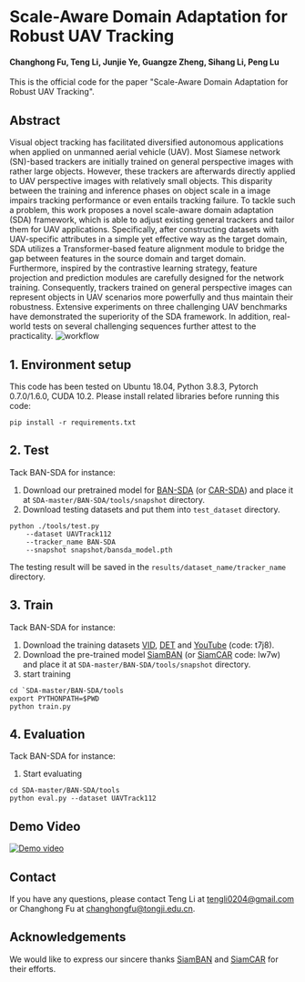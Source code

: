 # Scale-Aware Domain Adaptation for Robust UAV Tracking

#### Changhong Fu, Teng Li, Junjie Ye, Guangze Zheng, Sihang Li, Peng Lu

This is the official code for the paper "Scale-Aware Domain Adaptation for Robust UAV Tracking". 



## Abstract

Visual object tracking has facilitated diversified autonomous applications when applied on unmanned aerial vehicle (UAV). Most Siamese network (SN)-based trackers are initially trained on general perspective images with rather large objects. However, these trackers are afterwards directly applied to UAV perspective images with relatively small objects. This disparity between the training and inference phases on object scale in a image impairs tracking performance or even entails tracking failure. To tackle such a problem, this work proposes a novel scale-aware domain adaptation (SDA) framework, which is able to adjust existing general trackers and tailor them for UAV applications. Specifically, after constructing datasets with UAV-specific attributes in a simple yet effective way as the target domain, SDA utilizes a Transformer-based feature alignment module to bridge the gap between features in the source domain and target domain. Furthermore, inspired by the contrastive learning strategy, feature projection and prediction modules are carefully designed for the network training. Consequently, trackers trained on general perspective images can represent objects in UAV scenarios more powerfully and thus maintain their robustness. Extensive experiments on three challenging UAV benchmarks have demonstrated the superiority of the SDA framework. In addition, real-world tests on several challenging sequences further attest to the practicality.
![workflow](https://github.com/vision4robotics/ScaleAwareDA/blob/main/image/workflow.png)



## 1. Environment setup

This code has been tested on Ubuntu 18.04, Python 3.8.3, Pytorch 0.7.0/1.6.0, CUDA 10.2. Please install related libraries before running this code:

```
pip install -r requirements.txt
```



## 2. Test

Tack BAN-SDA for instance:

1.  Download our pretrained model for [BAN-SDA](https://drive.google.com/file/d/1UcynZP6ujc8cEbnO9FfYyUqCMAzp913Q/view?usp=sharing) (or [CAR-SDA](https://drive.google.com/file/d/17cZXfqpm3_xfBxzTFe2yCTX85L20AjHE/view?usp=sharing)) and place it at `SDA-master/BAN-SDA/tools/snapshot` directory.
2.  Download testing datasets and put them into `test_dataset` directory. 

```
python ./tools/test.py                                
	--dataset UAVTrack112                  
    --tracker_name BAN-SDA
	--snapshot snapshot/bansda_model.pth
```

The testing result will be saved in the `results/dataset_name/tracker_name` directory. 



## 3. Train

Tack BAN-SDA for instance:

1. Download the training datasets [VID](https://image-net.org/challenges/LSVRC/2017/), [DET](https://image-net.org/challenges/LSVRC/2017/) and [YouTube](https://pan.baidu.com/share/init?surl=ZTdfqvhIRneGFXur-sCjgg) (code: t7j8).
2.  Download the pre-trained model [SiamBAN](https://drive.google.com/file/d/1SJwPUpTQm6xL44-8jLvDrSMhOzVsbLAZ/view) (or [SiamCAR](https://pan.baidu.com/share/init?surl=ZW61I7tCe2KTaTwWzaxy0w) code: lw7w) and place it at `SDA-master/BAN-SDA/tools/snapshot`  directory.
3. start training

```
cd `SDA-master/BAN-SDA/tools
export PYTHONPATH=$PWD
python train.py
```



## 4. Evaluation

Tack BAN-SDA for instance:

1.  Start evaluating

```
cd SDA-master/BAN-SDA/tools
python eval.py --dataset UAVTrack112
```



## Demo Video

[![Demo video](https://res.cloudinary.com/marcomontalbano/image/upload/v1666438800/video_to_markdown/images/youtube--mIunErVTXPI-c05b58ac6eb4c4700831b2b3070cd403.jpg)](https://youtu.be/mIunErVTXPI "Demo video")




## Contact

If you have any questions, please contact Teng Li at [tengli0204@gmail.com](mailto:tengli0204@gmail.com) or Changhong Fu at [changhongfu@tongji.edu.cn](mailto:changhongfu@tongji.edu.cn). 



## Acknowledgements

We would like to express our sincere thanks [SiamBAN](https://github.com/hqucv/siamban) and [SiamCAR](https://github.com/ohhhyeahhh/SiamCAR) for their efforts. 
